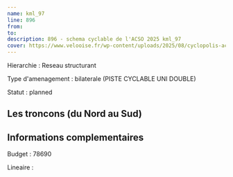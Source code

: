 ```yaml
---
name: kml_97 
line: 896
from: 
to:  
description: 896 - schema cyclable de l'ACSO 2025 kml_97 
cover: https://www.velooise.fr/wp-content/uploads/2025/08/cyclopolis-acso-896.jpg
---
```

Hierarchie : Reseau structurant

Type d'amenagement : bilaterale (PISTE CYCLABLE UNI DOUBLE)

Statut : planned

## Les troncons (du Nord au Sud)

## Informations complementaires

Budget  : 78690 

Lineaire :

